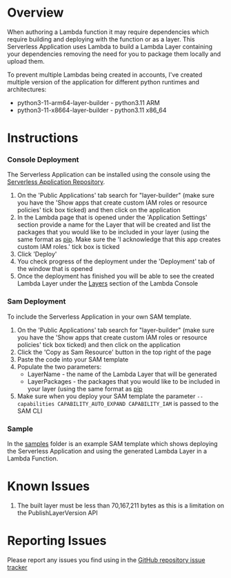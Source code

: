 # Overview
When authoring a Lambda function it may require dependencies which require building and deploying with the function or as a layer.  This Serverless Application uses Lambda to build a Lambda Layer containing your dependencies removing the need for you to package them locally and upload them.

To prevent multiple Lambdas being created in accounts, I've created multiple version of the application for different python runtimes and architectures:
* python3-11-arm64-layer-builder - python3.11 ARM
* python3-11-x8664-layer-builder - python3.11 x86_64

# Instructions

### Console Deployment
The Serverless Application can be installed using the console using the [Serverless Application Repository](https://console.aws.amazon.com/serverlessrepo/home#/available-applications).
1. On the 'Public Applications' tab search for "layer-builder" (make sure you have the 'Show apps that create custom IAM roles or resource policies' tick box ticked) and then click on the application
1. In the Lambda page that is opened under the 'Application Settings' section provide a name for the Layer that will be created and list the packages that you would like to be included in your layer (using the same format as [pip](https://packaging.python.org/en/latest/tutorials/installing-packages/#use-pip-for-installing). Make sure the 'I acknowledge that this app creates custom IAM roles.' tick box is ticked
1. Click 'Deploy'
1. You check progress of the deployment under the 'Deployment' tab of the window that is opened
1. Once the deployment has finished you will be able to see the created Lambda Layer under the [Layers](https://console.aws.amazon.com/lambda/home?#/layers) section of the Lambda Console

### Sam Deployment
To include the Serverless Application in your own SAM template.
1. On the 'Public Applications' tab search for "layer-builder" (make sure you have the 'Show apps that create custom IAM roles or resource policies' tick box ticked) and then click on the application
1. Click the 'Copy as Sam Resource' button in the top right of the page
1. Paste the code into your SAM template
1. Populate the two parameters:
    * LayerName - the name of the Lambda Layer that will be generated 
    * LayerPackages - the packages that you would like to be included in your layer (using the same format as [pip](https://packaging.python.org/en/latest/tutorials/installing-packages/#use-pip-for-installing)
1. Make sure when you deploy your SAM template the parameter ```--capabilities CAPABILITY_AUTO_EXPAND CAPABILITY_IAM``` is passed to the SAM CLI

### Sample 
In the [samples](https://github.com/peterjdavis/python-layer-builder/tree/main/samples) folder is an example SAM template which shows deploying the Serverless Application and using the generated Lambda Layer in a Lambda Function.

# Known Issues
1. The built layer must be less than 70,167,211 bytes as this is a limitation on the PublishLayerVersion API

# Reporting Issues
Please report any issues you find using in the [GitHub repository issue tracker](https://github.com/peterjdavis/python-layer-builder/issues) 
      